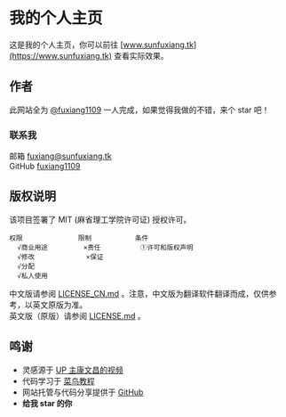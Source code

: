 # 我的个人主页

这是我的个人主页，你可以前往 [www.sunfuxiang.tk](https://www.sunfuxiang.tk) 查看实际效果。

## 作者

此网站全为 [@fuxiang1109](https://github.com/fuxiang1109) 一人完成，如果觉得我做的不错，来个 star 吧！

### 联系我

邮箱 fuxiang@sunfuxiang.tk<br />
GitHub [fuxiang1109](https://github.com/fuxiang1109)

## 版权说明

该项目签署了 MIT (麻省理工学院许可证) 授权许可。

```
权限              限制           条件
  √商业用途         ×责任          ①许可和版权声明
  √修改             ×保证
  √分配
  √私人使用
```

中文版请参阅 [LICENSE_CN.md](LICENSE_CN.md) 。注意，中文版为翻译软件翻译而成，仅供参考，以英文原版为准。<br />
英文版（原版）请参阅 [LICENSE.md](LICENSE.md) 。<br />

## 鸣谢

- 灵感源于 [UP 主康文昌的视频](https://www.bilibili.com/video/BV1hY411j7UM)
- 代码学习于 [菜鸟教程](https://www.runoob.com/)
- 网站托管与代码分享提供于 [GitHub](https://github.com/)
- **给我 star 的你**
